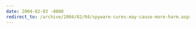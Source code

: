 ```yaml
---
date: 2004-02-03 -0800
redirect_to: /archive/2004/02/04/spyware-cures-may-cause-more-harm.aspx/
---
```

